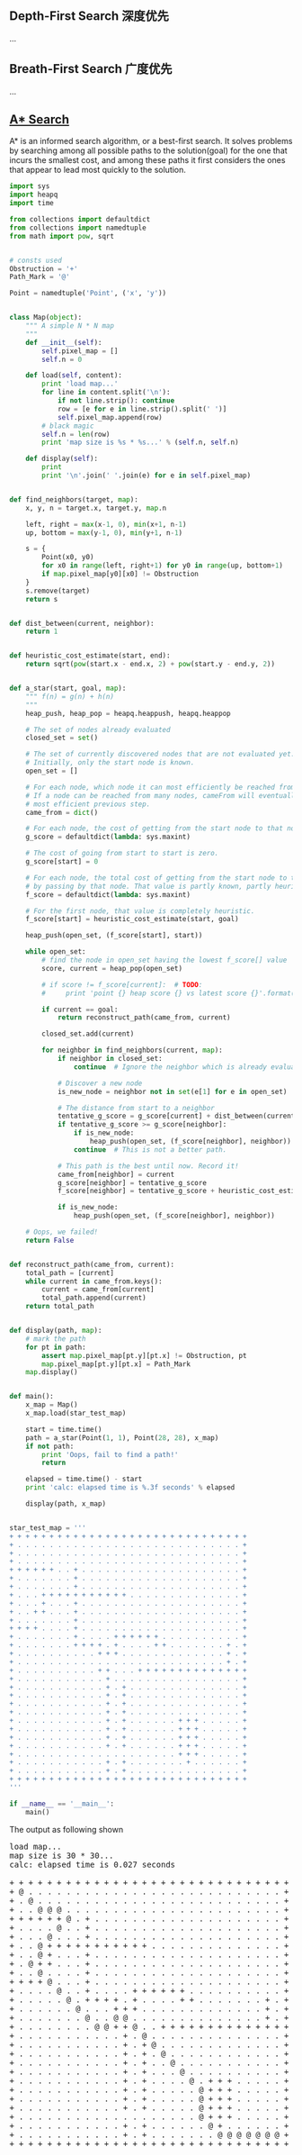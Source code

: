 ## Depth-First Search 深度优先
...




## Breath-First Search 广度优先
...



## [A* Search](https://en.wikipedia.org/wiki/A*_search_algorithm)

A* is an informed search algorithm, or a best-first search. It solves problems by searching among all possible paths to the solution(goal) for the one that incurs the smallest cost, and among these paths it first considers the ones that appear to lead most quickly to the solution.


``` python
import sys
import heapq
import time

from collections import defaultdict
from collections import namedtuple
from math import pow, sqrt


# consts used
Obstruction = '+'
Path_Mark = '@'

Point = namedtuple('Point', ('x', 'y'))


class Map(object):
    """ A simple N * N map
    """
    def __init__(self):
        self.pixel_map = []
        self.n = 0

    def load(self, content):
        print 'load map...'
        for line in content.split('\n'):
            if not line.strip(): continue
            row = [e for e in line.strip().split(' ')]
            self.pixel_map.append(row)
        # black magic
        self.n = len(row)
        print 'map size is %s * %s...' % (self.n, self.n)

    def display(self):
        print
        print '\n'.join(' '.join(e) for e in self.pixel_map)


def find_neighbors(target, map):
    x, y, n = target.x, target.y, map.n

    left, right = max(x-1, 0), min(x+1, n-1)
    up, bottom = max(y-1, 0), min(y+1, n-1)

    s = {
        Point(x0, y0)
        for x0 in range(left, right+1) for y0 in range(up, bottom+1)
        if map.pixel_map[y0][x0] != Obstruction
    }
    s.remove(target)
    return s


def dist_between(current, neighbor):
    return 1


def heuristic_cost_estimate(start, end):
    return sqrt(pow(start.x - end.x, 2) + pow(start.y - end.y, 2))


def a_star(start, goal, map):
    """ f(n) = g(n) + h(n)
    """
    heap_push, heap_pop = heapq.heappush, heapq.heappop

    # The set of nodes already evaluated
    closed_set = set()

    # The set of currently discovered nodes that are not evaluated yet.
    # Initially, only the start node is known.
    open_set = []

    # For each node, which node it can most efficiently be reached from.
    # If a node can be reached from many nodes, cameFrom will eventually contain the
    # most efficient previous step.
    came_from = dict()

    # For each node, the cost of getting from the start node to that node.
    g_score = defaultdict(lambda: sys.maxint)

    # The cost of going from start to start is zero.
    g_score[start] = 0

    # For each node, the total cost of getting from the start node to the goal
    # by passing by that node. That value is partly known, partly heuristic.
    f_score = defaultdict(lambda: sys.maxint)

    # For the first node, that value is completely heuristic.
    f_score[start] = heuristic_cost_estimate(start, goal)

    heap_push(open_set, (f_score[start], start))

    while open_set:
        # find the node in open_set having the lowest f_score[] value
        score, current = heap_pop(open_set)

        # if score != f_score[current]:  # TODO:
        #     print 'point {} heap score {} vs latest score {}'.format(current, score, f_score[current])

        if current == goal:
            return reconstruct_path(came_from, current)

        closed_set.add(current)

        for neighbor in find_neighbors(current, map):
            if neighbor in closed_set:
                continue  # Ignore the neighbor which is already evaluated.

            # Discover a new node
            is_new_node = neighbor not in set(e[1] for e in open_set)

            # The distance from start to a neighbor
            tentative_g_score = g_score[current] + dist_between(current, neighbor)
            if tentative_g_score >= g_score[neighbor]:
                if is_new_node:
                    heap_push(open_set, (f_score[neighbor], neighbor))
                continue  # This is not a better path.

            # This path is the best until now. Record it!
            came_from[neighbor] = current
            g_score[neighbor] = tentative_g_score
            f_score[neighbor] = tentative_g_score + heuristic_cost_estimate(neighbor, goal)

            if is_new_node:
                heap_push(open_set, (f_score[neighbor], neighbor))

    # Oops, we failed!
    return False


def reconstruct_path(came_from, current):
    total_path = [current]
    while current in came_from.keys():
        current = came_from[current]
        total_path.append(current)
    return total_path


def display(path, map):
    # mark the path
    for pt in path:
        assert map.pixel_map[pt.y][pt.x] != Obstruction, pt
        map.pixel_map[pt.y][pt.x] = Path_Mark
    map.display()


def main():
    x_map = Map()
    x_map.load(star_test_map)

    start = time.time()
    path = a_star(Point(1, 1), Point(28, 28), x_map)
    if not path:
        print 'Oops, fail to find a path!'
        return

    elapsed = time.time() - start
    print 'calc: elapsed time is %.3f seconds' % elapsed

    display(path, x_map)


star_test_map = '''
+ + + + + + + + + + + + + + + + + + + + + + + + + + + + + +
+ . . . . . . . . . . . . . . . . . . . . . . . . . . . . +
+ . . . . . . . . . . . . . . . . . . . . . . . . . . . . +
+ . . . . . . . . . . . . . . . . . . . . . . . . . . . . +
+ + + + + + . . + . . . . . . . . . . . . . . . . . . . . +
+ . . . . . . . + . . . . . . . . . . . . . . . . . . . . +
+ . . . . . . . + . . . . . . . . . . . . . . . . . . . . +
+ . . . + + + + + + + + + + + . . . . . . . . . . . . . . +
+ . . . + . . . + . . . . . . . . . . . . . . . . . . . . +
+ . . + + . . . + . . . . . . . . . . . . . . . . . . . . +
+ . . . . . . . + . . . . . . . . . . . . . . . . . . . . +
+ + + + . . . . + . . . . . . . . . . . . . . . . . . . . +
+ . . . . . . . + . . . . + + + + + + . . . . . . . . . . +
+ . . . . . . . + + + + . + . . . . + + . . . . . . . + . +
+ . . . . . . . . . . + + + . . . . . . . . . . . . . + . +
+ . . . . . . . . . . . . . . . . . . . . . . . . . . + . +
+ . . . . . . . . . . + + . . . + + + + + + + + + + + + + +
+ . . . . . . . . . . . + . . . . . . . . . . . . . . . . +
+ . . . . . . . . . . . + . + . . . . . . . . . . . . . . +
+ . . . . . . . . . . . + . + . . . . . . . . . . . . . . +
+ . . . . . . . . . . . + . + . . . . . . . . . . . . . . +
+ . . . . . . . . . . . + . + . . . . . . . . . . . . . . +
+ . . . . . . . . . . . + . + . . . . . . + + + . . . . . +
+ . . . . . . . . . . . + . + . . . . . . + + + . . . . . +
+ . . . . . . . . . . . + . + . . . . . . + + + . . . . . +
+ . . . . . . . . . . . + . + . . . . . . + + + . . . . . +
+ . . . . . . . . . . . . . . . . . . . . + + + . . . . . +
+ . . . . . . . . . . . + . + . . . . . . . + . . . . . . +
+ . . . . . . . . . . . + . + . . . . . . . . . . . . . . +
+ + + + + + + + + + + + + + + + + + + + + + + + + + + + + +
'''

if __name__ == '__main__':
    main()

```

The output as following shown
<pre>
load map...
map size is 30 * 30...
calc: elapsed time is 0.027 seconds

+ + + + + + + + + + + + + + + + + + + + + + + + + + + + + +
+ @ . . . . . . . . . . . . . . . . . . . . . . . . . . . +
+ . @ . . . . . . . . . . . . . . . . . . . . . . . . . . +
+ . . @ @ @ . . . . . . . . . . . . . . . . . . . . . . . +
+ + + + + + @ . + . . . . . . . . . . . . . . . . . . . . +
+ . . . . @ . . + . . . . . . . . . . . . . . . . . . . . +
+ . . . @ . . . + . . . . . . . . . . . . . . . . . . . . +
+ . . @ + + + + + + + + + + + . . . . . . . . . . . . . . +
+ . . @ + . . . + . . . . . . . . . . . . . . . . . . . . +
+ . @ + + . . . + . . . . . . . . . . . . . . . . . . . . +
+ . . @ . . . . + . . . . . . . . . . . . . . . . . . . . +
+ + + + @ . . . + . . . . . . . . . . . . . . . . . . . . +
+ . . . . @ . . + . . . . + + + + + + . . . . . . . . . . +
+ . . . . . @ . + + + + . + . . . . + + . . . . . . . + . +
+ . . . . . . @ . . . + + + . . . . . . . . . . . . . + . +
+ . . . . . . . @ . . @ @ . . . . . . . . . . . . . . + . +
+ . . . . . . . . @ @ + + @ . . + + + + + + + + + + + + + +
+ . . . . . . . . . . . + . @ . . . . . . . . . . . . . . +
+ . . . . . . . . . . . + . + @ . . . . . . . . . . . . . +
+ . . . . . . . . . . . + . + . @ . . . . . . . . . . . . +
+ . . . . . . . . . . . + . + . . @ . . . . . . . . . . . +
+ . . . . . . . . . . . + . + . . . @ . . . . . . . . . . +
+ . . . . . . . . . . . + . + . . . . @ . + + + . . . . . +
+ . . . . . . . . . . . + . + . . . . . @ + + + . . . . . +
+ . . . . . . . . . . . + . + . . . . . @ + + + . . . . . +
+ . . . . . . . . . . . + . + . . . . . @ + + + . . . . . +
+ . . . . . . . . . . . . . . . . . . . @ + + + . . . . . +
+ . . . . . . . . . . . + . + . . . . . . @ + . . . . . . +
+ . . . . . . . . . . . + . + . . . . . . . @ @ @ @ @ @ @ +
+ + + + + + + + + + + + + + + + + + + + + + + + + + + + + +
</pre>